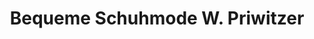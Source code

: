 ---
title: "Bequeme Schuhmode W. Priwitzer"
url: /halle-saale/bequeme-schuhmode-w-priwitzer/
shop: Schuhe
---